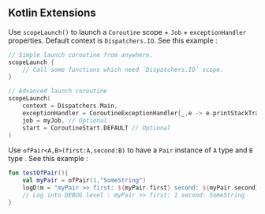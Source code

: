 ## Kotlin Extensions

Use `scopeLaunch()` to launch a `Coroutine` scope + `Job` + `exceptionHandler` properties. Default context is `Dispatchers.IO`.  See this example : 

```kotlin
// Simple launch coroutine from anywhere.
scopeLaunch {
    // Call some functions which need `Dispatchers.IO` scope.  
}

// Advanced launch coroutine
scopeLaunch(
    context = Dispatchers.Main,
    exceptionHandler = CoroutineExceptionHandler{_,e -> e.printStackTrace()},  
    job = myJob, // Optional   
    start = CoroutineStart.DEFAULT // Optional
)
```
  
Use `ofPair<A,B>(first:A,second:B)` to have a `Pair` instance of `A` type and `B` type .  See this example : 

```kotlin
fun testOfPair(){
    val myPair = ofPair(1,"SomeString")
    logD(m = "myPair >> first: ${myPair.first} second: ${myPair.second}")
	// Log into DEBUG level : myPair >> first: 1 second: SomeString
}
```